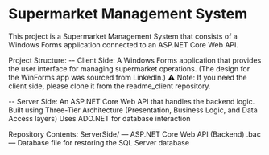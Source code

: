 # Supermarket Management System
This project is a Supermarket Management System that consists of a Windows Forms application connected to an ASP.NET Core Web API.

Project Structure:
-- Client Side:
A Windows Forms application that provides the user interface for managing supermarket operations.
(The design for the WinForms app was sourced from LinkedIn.)
⚠️ Note: If you need the client side, please clone it from the readme_client repository.

-- Server Side:
An ASP.NET Core Web API that handles the backend logic.
Built using Three-Tier Architecture (Presentation, Business Logic, and Data Access layers)
Uses ADO.NET for database interaction

Repository Contents:
ServerSide/ — ASP.NET Core Web API (Backend)
.bac — Database file for restoring the SQL Server database
